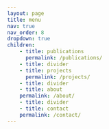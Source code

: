 ```yaml
---
layout: page
title: menu
nav: true
nav_order: 8
dropdown: true
children:
    - title: publications
      permalink: /publications/
    - title: divider
    - title: projects
      permalink: /projects/
    - title: divider
    - title: about
    permalink: /about/
    - title: divider
    - title: contact
    permalink: /contact/
--- 
```


